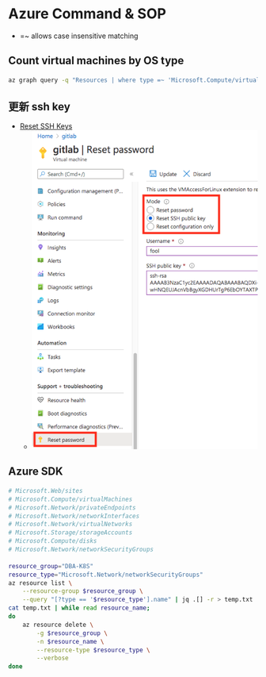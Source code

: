# Azure Command & SOP
- =~ allows case insensitive matching

## Count virtual machines by OS type
```bash
az graph query -q "Resources | where type =~ 'Microsoft.Compute/virtualMachines' | summarize count() by tostring(properties.storageProfile.osDisk.osType)"
```

## 更新 ssh key
- [Reset SSH Keys](https://docs.bitnami.com/azure/faq/troubleshooting/troubleshoot-ssh-keys/)
    - ![](../../../img/cloud/azure/reset-ssh-key.png)

## Azure SDK
```bash
# Microsoft.Web/sites
# Microsoft.Compute/virtualMachines
# Microsoft.Network/privateEndpoints
# Microsoft.Network/networkInterfaces
# Microsoft.Network/virtualNetworks
# Microsoft.Storage/storageAccounts
# Microsoft.Compute/disks
# Microsoft.Network/networkSecurityGroups

resource_group="DBA-K8S"
resource_type="Microsoft.Network/networkSecurityGroups"
az resource list \
    --resource-group $resource_group \
    --query "[?type == '$resource_type'].name" | jq .[] -r > temp.txt
cat temp.txt | while read resource_name;
do
    az resource delete \
        -g $resource_group \
        -n $resource_name \
        --resource-type $resource_type \
        --verbose
done
```